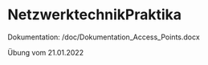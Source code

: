 # NetzwerktechnikPraktika

Dokumentation: /doc/Dokumentation_Access_Points.docx

Übung vom 21.01.2022
